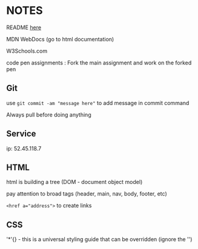 # NOTES

README [here](startup/README.md)

MDN WebDocs (go to html documentation)

W3Schools.com

code pen assignments : Fork the main assignment and work on the forked pen

## Git

use `git commit -am "message here"` to add message in commit command

Always pull before doing anything

## Service

ip: 52.45.118.7

## HTML

html is building a tree (DOM - document object model)

pay attention to broad tags (header, main, nav, body, footer, etc)

`<href a="address">` to create links

## CSS

'*'{} -  this is a universal styling guide that can be overridden (ignore the '')


